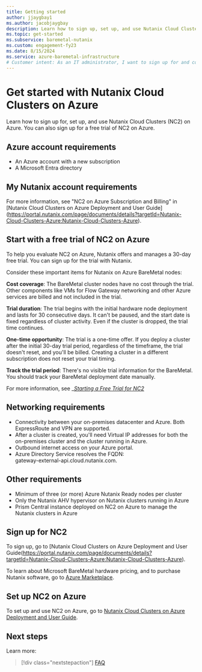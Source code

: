 ```yaml
---
title: Getting started
author: jjaygbay1
ms.author: jacobjaygbay
description: Learn how to sign up, set up, and use Nutanix Cloud Clusters on Azure.
ms.topic: get-started
ms.subservice: baremetal-nutanix
ms.custom: engagement-fy23
ms.date: 8/15/2024
ms.service: azure-baremetal-infrastructure
# Customer intent: As an IT administrator, I want to sign up for and configure Nutanix Cloud Clusters on Azure, so that I can efficiently manage my cloud infrastructure while ensuring connectivity and compliance with my organization’s requirements.
---
```


# Get started with Nutanix Cloud Clusters on Azure

Learn how to sign up for, set up, and use Nutanix Cloud Clusters (NC2) on Azure. You can also sign up for a free trial of NC2 on Azure.

## Azure account requirements

* An Azure account with a new subscription  
* A Microsoft Entra directory

## My Nutanix account requirements

For more information, see "NC2 on Azure Subscription and Billing" in [Nutanix Cloud Clusters on Azure Deployment and User Guide]
(https://portal.nutanix.com/page/documents/details?targetId=Nutanix-Cloud-Clusters-Azure:Nutanix-Cloud-Clusters-Azure).

## Start with a free trial of NC2 on Azure

To help you evaluate NC2 on Azure, Nutanix offers and manages a 30-day free trial. You can sign up for the trial with Nutanix. 

Consider these important items for Nutanix on Azure BareMetal nodes:

**Cost coverage**: The BareMetal cluster nodes have no cost through the trial. Other components like VMs for Flow Gateway networking and other Azure services are billed and not included in the trial.

**Trial duration**: The trial begins with the initial hardware node deployment and lasts for 30 consecutive days. It can't be paused, and the start date is fixed regardless of cluster activity. Even if the cluster is dropped, the trial time continues.

**One-time opportunity**: The trial is a one-time offer. If you deploy a cluster after the initial 30-day trial period, regardless of the timeframe, the trial doesn't reset, and you'll be billed. Creating a cluster in a different subscription does not reset your trial timing.

**Track the trial period**: There's no visible trial information for the BareMetal. You should track your BareMetal deployment date manually.

For more information, see _*[Starting a Free Trial for NC2 ](https://portal.nutanix.com/page/documents/details?targetId=Nutanix-Cloud-Clusters-Azure:nc2-clusters-starting-a-nc2-free-trial-t.html"https://portal.nutanix.com/page/documents/details?targetid=nutanix-cloud-clusters-azure:nc2-clusters-starting-a-nc2-free-trial-t.html")*

## Networking requirements

* Connectivity between your on-premises datacenter and Azure. Both ExpressRoute and VPN are supported. 
* After a cluster is created, you'll need Virtual IP addresses for both the on-premises cluster and the cluster running in Azure.
* Outbound internet access on your Azure portal.
* Azure Directory Service resolves the FQDN:  
gateway-external-api.cloud.nutanix.com.

## Other requirements

* Minimum of three (or more) Azure Nutanix Ready nodes per cluster 
* Only the Nutanix AHV hypervisor on Nutanix clusters running in Azure
* Prism Central instance deployed on NC2 on Azure to manage the Nutanix clusters in Azure

## Sign up for NC2

To sign up, go to [Nutanix Cloud Clusters on Azure Deployment and User Guide(https://portal.nutanix.com/page/documents/details?targetId=Nutanix-Cloud-Clusters-Azure:Nutanix-Cloud-Clusters-Azure).

To learn about Microsoft BareMetal hardware pricing, and to purchase Nutanix software, go to [Azure Marketplace](https://azuremarketplace.microsoft.com/marketplace/apps/nutanixinc.nc2_azure?tab=Overview).

## Set up NC2 on Azure

To set up and use NC2 on Azure, go to [Nutanix Cloud Clusters
on Azure Deployment and User Guide](https://portal.nutanix.com/page/documents/details?targetId=Nutanix-Cloud-Clusters-Azure:Nutanix-Cloud-Clusters-Azure).

## Next steps

Learn more:

> [!div class="nextstepaction"]
> [FAQ](faq.md)

